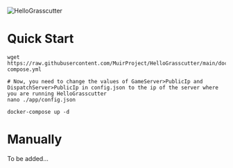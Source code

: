 ![HelloGrasscutter](https://socialify.git.ci/MuirProject/HelloGrasscutter/image?description=1&forks=1&issues=1&language=1&logo=https%3A%2F%2Fs2.loli.net%2F2022%2F04%2F25%2FxOiJn7lCdcT5Mw1.png&name=1&owner=1&pulls=1&stargazers=1&theme=Light)

# Quick Start
```
wget https://raw.githubusercontent.com/MuirProject/HelloGrasscutter/main/docker-compose.yml

# Now, you need to change the values of GameServer>PublicIp and DispatchServer>PublicIp in config.json to the ip of the server where you are running HelloGrasscutter
nano ./app/config.json

docker-compose up -d
```

# Manually

To be added...

